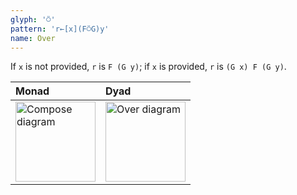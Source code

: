 ```yaml
---
glyph: '⍥'
pattern: 'r←[x](F⍥G)y'
name: Over
---
```


If `x` is not provided, `r` is `F (G y)`; if `x` is provided, `r` is `(G x) F (G y)`.

|Monad|Dyad|
|:----|:---|
|<img src="/combinators/compose.svg" width="128" alt="Compose diagram">|<img src="/combinators/over.svg" width="128" alt="Over diagram">|